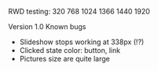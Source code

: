 RWD testing: 320 768 1024 1366 1440 1920

Version 1.0
Known bugs
- Slideshow stops working at 338px (!?)
- Clicked state color: button, link
- Pictures size are quite large
